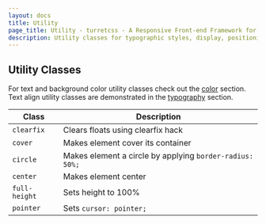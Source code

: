 ```yaml
---
layout: docs
title: Utility
page_title: Utility - turretcss - A Responsive Front-end Framework for Accessible and Semantic Websites
description: Utility classes for typographic styles, display, positioning, floats and visibility of elements for rapid front-end development.
---
```


## Utility Classes

For text and background color utility classes check out the [color](/utility/colors) section. Text align utility classes are demonstrated in the [typography](/utility/typography) section.

| Class         | Description                                              |
| ------------- | -------------------------------------------------------- |
| `clearfix`    | Clears floats using clearfix hack                        |
| `cover`       | Makes element cover its container                        |
| `circle`      | Makes element a circle by applying `border-radius: 50%;` |
| `center`      | Makes element center                                     |
| `full-height` | Sets height to 100%                                      |
| `pointer`     | Sets `cursor: pointer;`                                  |
